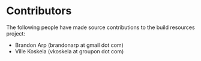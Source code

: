 Contributors
============

The following people have made source contributions to the build resources project:

* Brandon Arp (brandonarp at gmail dot com)
* Ville Koskela (vkoskela at groupon dot com)
